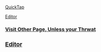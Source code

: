 [QuickTap](https://bedirgonul.github.io)

[Editor](https://github.com/BedirGonul/BedirGonul.github.io/edit/main/README.md)


<a href="https://bedirgonul.github.io/layout.html"><h3>Visit Other Page, Unless your Thrwat<h3/></a>

[Editor](https://github.com/BedirGonul/BedirGonul.github.io/edit/main/README.md)


